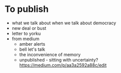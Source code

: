 # To publish

* what we talk about when we talk about democracy
* new deal or bust
* letter to yorku
* from medium
    + amber alerts
    + bell let's talk
    + the inconvenience of memory
    + unpublished - sitting with uncertainty?
      https://medium.com/p/aa3a2592a88c/edit
